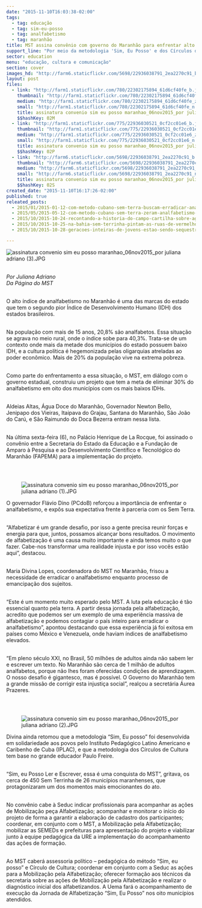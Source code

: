 ```yaml
---
date: "2015-11-10T16:03:38-02:00"
tags:
  - tag: educação
  - tag: sim-eu-posso
  - tag: analfabetismo
  - tag: maranhão
title: MST assina convênio com governo do Maranhão para enfrentar alto índice de analfabetismo
support_line: "​Por meio da metodologia 'Sim, Eu Posso' e dos Círculos de Cultura, os Sem Terra pretendem acabar com 30% do analfabetismo."
sector: education
menu: "educação, cultura e comunicação"
section: cover
images_hd: "http://farm6.staticflickr.com/5698/22936038791_2ea2270c91_b.jpg"
layout: post
files:
  - link: "http://farm1.staticflickr.com/780/22302175894_61d6cf40fe_b.jpg"
    thumbnail: "http://farm1.staticflickr.com/780/22302175894_61d6cf40fe_t.jpg"
    medium: "http://farm1.staticflickr.com/780/22302175894_61d6cf40fe_z.jpg"
    small: "http://farm1.staticflickr.com/780/22302175894_61d6cf40fe_n.jpg"
    title: assinatura convenio sim eu posso maranhao_06nov2015_por juliana adriano (1).JPG
    $$hashKey: 02M
  - link: "http://farm1.staticflickr.com/775/22936030521_0cf2cc01e6_b.jpg"
    thumbnail: "http://farm1.staticflickr.com/775/22936030521_0cf2cc01e6_t.jpg"
    medium: "http://farm1.staticflickr.com/775/22936030521_0cf2cc01e6_z.jpg"
    small: "http://farm1.staticflickr.com/775/22936030521_0cf2cc01e6_n.jpg"
    title: assinatura convenio sim eu posso maranhao_06nov2015_por juliana adriano (2).JPG
    $$hashKey: 02P
  - link: "http://farm6.staticflickr.com/5698/22936038791_2ea2270c91_b.jpg"
    thumbnail: "http://farm6.staticflickr.com/5698/22936038791_2ea2270c91_t.jpg"
    medium: "http://farm6.staticflickr.com/5698/22936038791_2ea2270c91_z.jpg"
    small: "http://farm6.staticflickr.com/5698/22936038791_2ea2270c91_n.jpg"
    title: assinatura convenio sim eu posso maranhao_06nov2015_por juliana adriano (3).JPG
    $$hashKey: 02S
created_date: "2015-11-10T16:17:26-02:00"
published: true
releated_posts:
  - 2015/01/2015-01-12-com-metodo-cubano-sem-terra-buscam-erradicar-analfabetismo-no-sul-da-bahia.md
  - 2015/05/2015-05-12-com-metodo-cubano-sem-terra-zeram-analfabetismo-em-sete-assentamentos-da-bahia.md
  - 2015/10/2015-10-24-recontando-a-historia-do-campo-cartilha-sobre-agroecologia-e-lancada-na-1a-feira-nacional-da-reforma-agraria.md
  - 2015/10/2015-10-25-na-bahia-sem-terrinha-pintam-as-ruas-de-vermelho-em-defesa-das-escolas-do-campo.md
  - 2015/10/2015-10-28-geracoes-inteiras-de-jovens-estao-sendo-sequestradas-pela-educacao-do-capital-afirma-pesquisador.md

---
```

<p><img alt="assinatura convenio sim eu posso maranhao_06nov2015_por juliana adriano (3).JPG" src="http://farm6.staticflickr.com/5698/22936038791_2ea2270c91_b.jpg" /></p>

<p><br />
<em>Por Juliana Adriano<br />
Da P&aacute;gina do MST</em></p>

<p><br />
O alto &iacute;ndice de analfabetismo no Maranh&atilde;o &eacute; uma das marcas do estado que tem o segundo pior &Iacute;ndice de Desenvolvimento Humano (IDH) dos estados brasileiros.&nbsp;</p>

<p><br />
Na popula&ccedil;&atilde;o com mais de 15 anos, 20,8% s&atilde;o analfabetos. Essa situa&ccedil;&atilde;o se agrava no meio rural, onde o &iacute;ndice sobe para 40,3%. Trata-se de um contexto onde mais da metade dos munic&iacute;pios do estado possuem baixo IDH, e a cultura pol&iacute;tica &eacute; hegemonizada pelas oligarquias atreladas ao poder econ&ocirc;mico. Mais de 20% da popula&ccedil;&atilde;o vive na extrema pobreza.</p>

<p><br />
Como parte do enfrentamento a essa situa&ccedil;&atilde;o, o MST, em di&aacute;logo com o governo estadual, construiu um projeto que tem a meta de eliminar 30% do analfabetismo em oito dos munic&iacute;pios com os mais baixos IDHs.&nbsp;</p>

<p><br />
Aldeias Altas, &Aacute;gua Doce do Maranh&atilde;o, Governador Newton Bello, Jenipapo dos Vieiras, Itaipava do Grajau, Santana do Maranh&atilde;o, S&atilde;o Jo&atilde;o do Car&uacute;, e S&atilde;o Raimundo do Doca Bezerra entram nessa lista.</p>

<p><br />
Na &uacute;ltima sexta-feira (6), no Pal&aacute;cio Henrique de La Rocque, foi assinado o conv&ecirc;nio entre a Secretaria do Estado da Educa&ccedil;&atilde;o e a Funda&ccedil;&atilde;o de Amparo &agrave; Pesquisa e ao Desenvolvimento Cient&iacute;fico e Tecnol&oacute;gico do Maranh&atilde;o (FAPEMA) para a implementa&ccedil;&atilde;o do projeto.</p>

<p>&nbsp;</p>

<figure class="image" style="float:right"><img alt="assinatura convenio sim eu posso maranhao_06nov2015_por juliana adriano (1).JPG" src="http://farm1.staticflickr.com/780/22302175894_61d6cf40fe_b.jpg" />
<figcaption></figcaption>
</figure>

<p>O governador Fl&aacute;vio Dino (PCdoB) refor&ccedil;ou a import&acirc;ncia de enfrentar o analfabetismo, e exp&ocirc;s sua expectativa frente &agrave; parceria com os Sem Terra.</p>

<p><br />
&ldquo;Alfabetizar &eacute; um grande desafio, por isso a gente precisa reunir for&ccedil;as e energia para que, juntos, possamos alcan&ccedil;ar bons resultados. O movimento de alfabetiza&ccedil;&atilde;o &eacute; uma causa muito importante e ainda temos muito o que fazer. Cabe-nos transformar uma realidade injusta e por isso voc&ecirc;s est&atilde;o aqui&rdquo;, destacou.</p>

<p><br />
Maria Divina Lopes, coordenadora do MST no Maranh&atilde;o, frisou a necessidade de erradicar o analfabetismo enquanto processo de emancipa&ccedil;&atilde;o dos sujeitos.&nbsp;</p>

<p><br />
&ldquo;Este &eacute; um momento muito esperado pelo MST. A luta pela educa&ccedil;&atilde;o &eacute; t&atilde;o essencial quanto pela terra. A partir dessa jornada pela alfabetiza&ccedil;&atilde;o, acredito que podemos ser um exemplo de uma experi&ecirc;ncia massiva de alfabetiza&ccedil;&atilde;o e podemos contagiar o pa&iacute;s inteiro para erradicar o analfabetismo&rdquo;, apontou destacando que essa experi&ecirc;ncia j&aacute; foi exitosa em pa&iacute;ses como M&eacute;xico e Venezuela, onde haviam &iacute;ndices de analfabetismo elevados.</p>

<p><br />
&ldquo;Em pleno s&eacute;culo XXI, no Brasil, 50 milh&otilde;es de adultos ainda n&atilde;o sabem ler e escrever um texto. No Maranh&atilde;o s&atilde;o cerca de 1 milh&atilde;o de adultos analfabetos, porque n&atilde;o lhes foram oferecidas condi&ccedil;&otilde;es de aprendizagem. O nosso desafio &eacute; gigantesco, mas &eacute; poss&iacute;vel. O Governo do Maranh&atilde;o tem a grande miss&atilde;o de corrigir esta injusti&ccedil;a social&rdquo;, real&ccedil;ou a secret&aacute;ria &Aacute;urea Prazeres.</p>

<p>&nbsp;</p>

<figure class="image" style="float:left"><img alt="assinatura convenio sim eu posso maranhao_06nov2015_por juliana adriano (2).JPG" src="http://farm1.staticflickr.com/775/22936030521_0cf2cc01e6_b.jpg" />
<figcaption></figcaption>
</figure>

<p>Divina ainda retomou que a metodologia &ldquo;Sim, Eu posso&rdquo; foi desenvolvida em solidariedade aos povos pelo Instituto Pedag&oacute;gico Latino Americano e Caribenho de Cuba (IPLAC), e que a metodologia dos C&iacute;rculos de Cultura tem base no grande educador Paulo Freire.&nbsp;</p>

<p><br />
&ldquo;Sim, eu Posso Ler e Escrever, essa &eacute; uma conquista do MST&rdquo;, gritava, os cerca de 450 Sem Terrinha de 26 munic&iacute;pios maranhenses, que protagonizaram um dos momentos mais emocionantes do ato.</p>

<p><br />
No conv&ecirc;nio cabe &agrave; Seduc indicar profissionais para acompanhar as a&ccedil;&otilde;es de Mobiliza&ccedil;&atilde;o pe&ccedil;a Alfabetiza&ccedil;&atilde;o; acompanhar e monitorar o in&iacute;cio do projeto de forma a garantir a elabora&ccedil;&atilde;o de cadastro dos participantes; coordenar, em conjunto com o MST, a Mobiliza&ccedil;&atilde;o pela Alfabetiza&ccedil;&atilde;o; mobilizar as SEMEDs e prefeituras para apresenta&ccedil;&atilde;o do projeto e viabilizar junto &agrave; equipe pedag&oacute;gica da URE a implementa&ccedil;&atilde;o do acompanhamento das a&ccedil;&otilde;es de forma&ccedil;&atilde;o.&nbsp;</p>

<p><br />
Ao MST caber&aacute; assessoria pol&iacute;tico &ndash; pedag&oacute;gica do m&eacute;todo &ldquo;Sim, eu posso&rdquo; e C&iacute;rculo de Cultura; coordenar em conjunto com a Seduc as a&ccedil;&otilde;es para a Mobiliza&ccedil;&atilde;o pela Alfabetiza&ccedil;&atilde;o; oferecer forma&ccedil;&atilde;o aos t&eacute;cnicos da secretaria sobre as a&ccedil;&otilde;es de Mobiliza&ccedil;&atilde;o pela Alfabetiza&ccedil;&atilde;o e realizar o diagn&oacute;stico inicial dos alfabetizandos. A Uema far&aacute; o acompanhamento de execu&ccedil;&atilde;o da Jornada de Alfabetiza&ccedil;&atilde;o &ldquo;Sim, Eu Posso&rdquo; nos oito munic&iacute;pios atendidos.</p>
